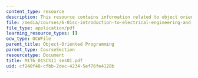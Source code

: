 ```yaml
---
content_type: resource
description: This resource contains information related to object oriented programming.
file: /media/courses/6-01sc-introduction-to-electrical-engineering-and-computer-science-i-spring-2011/cf248f48cfbb2dec42345ef76fe4128b_MIT6_01SCS11_ses01.pdf
file_type: application/pdf
learning_resource_types: []
ocw_type: OCWFile
parent_title: Object-Oriented Programming
parent_type: CourseSection
resourcetype: Document
title: MIT6_01SCS11_ses01.pdf
uid: cf248f48-cfbb-2dec-4234-5ef76fe4128b
---
```

